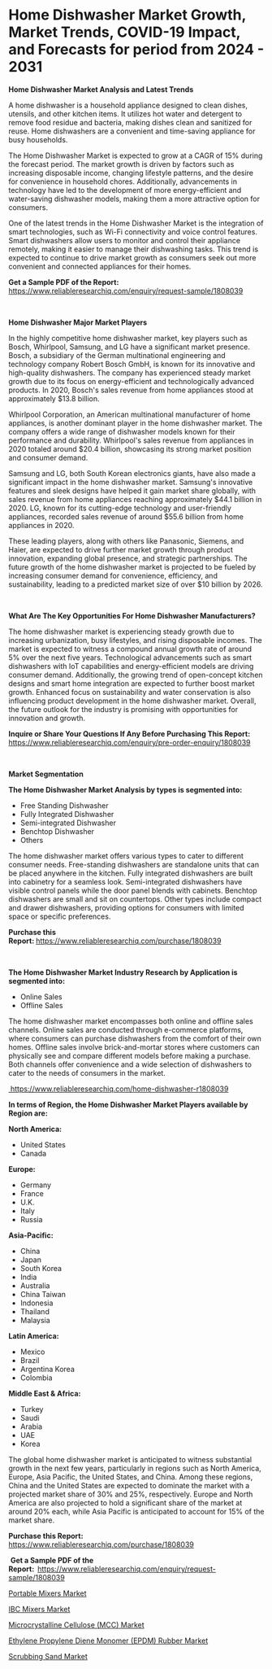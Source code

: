 <p><h1>Home Dishwasher Market Growth, Market Trends, COVID-19 Impact, and Forecasts for period from 2024 - 2031</h1></p><p><strong>Home Dishwasher Market Analysis and Latest Trends</strong></p>
<p><p>A home dishwasher is a household appliance designed to clean dishes, utensils, and other kitchen items. It utilizes hot water and detergent to remove food residue and bacteria, making dishes clean and sanitized for reuse. Home dishwashers are a convenient and time-saving appliance for busy households.</p><p>The Home Dishwasher Market is expected to grow at a CAGR of 15% during the forecast period. The market growth is driven by factors such as increasing disposable income, changing lifestyle patterns, and the desire for convenience in household chores. Additionally, advancements in technology have led to the development of more energy-efficient and water-saving dishwasher models, making them a more attractive option for consumers.</p><p>One of the latest trends in the Home Dishwasher Market is the integration of smart technologies, such as Wi-Fi connectivity and voice control features. Smart dishwashers allow users to monitor and control their appliance remotely, making it easier to manage their dishwashing tasks. This trend is expected to continue to drive market growth as consumers seek out more convenient and connected appliances for their homes.</p></p>
<p><strong>Get a Sample PDF of the Report:&nbsp;</strong> <a href="https://www.reliableresearchiq.com/enquiry/request-sample/1808039">https://www.reliableresearchiq.com/enquiry/request-sample/1808039</a></p>
<p>&nbsp;</p>
<p><strong>Home Dishwasher Major Market Players</strong></p>
<p><p>In the highly competitive home dishwasher market, key players such as Bosch, Whirlpool, Samsung, and LG have a significant market presence. Bosch, a subsidiary of the German multinational engineering and technology company Robert Bosch GmbH, is known for its innovative and high-quality dishwashers. The company has experienced steady market growth due to its focus on energy-efficient and technologically advanced products. In 2020, Bosch's sales revenue from home appliances stood at approximately $13.8 billion.</p><p>Whirlpool Corporation, an American multinational manufacturer of home appliances, is another dominant player in the home dishwasher market. The company offers a wide range of dishwasher models known for their performance and durability. Whirlpool's sales revenue from appliances in 2020 totaled around $20.4 billion, showcasing its strong market position and consumer demand.</p><p>Samsung and LG, both South Korean electronics giants, have also made a significant impact in the home dishwasher market. Samsung's innovative features and sleek designs have helped it gain market share globally, with sales revenue from home appliances reaching approximately $44.1 billion in 2020. LG, known for its cutting-edge technology and user-friendly appliances, recorded sales revenue of around $55.6 billion from home appliances in 2020.</p><p>These leading players, along with others like Panasonic, Siemens, and Haier, are expected to drive further market growth through product innovation, expanding global presence, and strategic partnerships. The future growth of the home dishwasher market is projected to be fueled by increasing consumer demand for convenience, efficiency, and sustainability, leading to a predicted market size of over $10 billion by 2026.</p></p>
<p>&nbsp;</p>
<p><strong>What Are The Key Opportunities For Home Dishwasher Manufacturers?</strong></p>
<p><p>The home dishwasher market is experiencing steady growth due to increasing urbanization, busy lifestyles, and rising disposable incomes. The market is expected to witness a compound annual growth rate of around 5% over the next five years. Technological advancements such as smart dishwashers with IoT capabilities and energy-efficient models are driving consumer demand. Additionally, the growing trend of open-concept kitchen designs and smart home integration are expected to further boost market growth. Enhanced focus on sustainability and water conservation is also influencing product development in the home dishwasher market. Overall, the future outlook for the industry is promising with opportunities for innovation and growth.</p></p>
<p><strong>Inquire or Share Your Questions If Any Before Purchasing This Report:</strong> <a href="https://www.reliableresearchiq.com/enquiry/pre-order-enquiry/1808039">https://www.reliableresearchiq.com/enquiry/pre-order-enquiry/1808039</a></p>
<p>&nbsp;</p>
<p><strong>Market Segmentation</strong></p>
<p><strong>The Home Dishwasher Market Analysis by types is segmented into:</strong></p>
<p><ul><li>Free Standing Dishwasher</li><li>Fully Integrated Dishwasher</li><li>Semi-integrated Dishwasher</li><li>Benchtop Dishwasher</li><li>Others</li></ul></p>
<p><p>The home dishwasher market offers various types to cater to different consumer needs. Free-standing dishwashers are standalone units that can be placed anywhere in the kitchen. Fully integrated dishwashers are built into cabinetry for a seamless look. Semi-integrated dishwashers have visible control panels while the door panel blends with cabinets. Benchtop dishwashers are small and sit on countertops. Other types include compact and drawer dishwashers, providing options for consumers with limited space or specific preferences.</p></p>
<p><strong>Purchase this Report:&nbsp;</strong><a href="https://www.reliableresearchiq.com/purchase/1808039">https://www.reliableresearchiq.com/purchase/1808039</a></p>
<p>&nbsp;</p>
<p><strong>The Home Dishwasher Market Industry Research by Application is segmented into:</strong></p>
<p><ul><li>Online Sales</li><li>Offline Sales</li></ul></p>
<p><p>The home dishwasher market encompasses both online and offline sales channels. Online sales are conducted through e-commerce platforms, where consumers can purchase dishwashers from the comfort of their own homes. Offline sales involve brick-and-mortar stores where customers can physically see and compare different models before making a purchase. Both channels offer convenience and a wide selection of dishwashers to cater to the needs of consumers in the market.</p></p>
<p><a href="https://www.reliableresearchiq.com/home-dishwasher-r1808039">&nbsp;https://www.reliableresearchiq.com/home-dishwasher-r1808039</a></p>
<p><strong>In terms of Region, the Home Dishwasher Market Players available by Region are:</strong></p>
<p>
    <p> <strong> North America: </strong>
        <ul>
            <li>United States</li>
            <li>Canada</li>
        </ul>
        </p> 
    <p> <strong> Europe: </strong>
        <ul>
            <li>Germany</li>
            <li>France</li>
            <li>U.K.</li>
            <li>Italy</li>
            <li>Russia</li>
        </ul>
        </p> 
    <p> <strong> Asia-Pacific: </strong>
        <ul>
            <li>China</li>
            <li>Japan</li>
            <li>South Korea</li>
            <li>India</li>
            <li>Australia</li>
            <li>China Taiwan</li>
            <li>Indonesia</li>
            <li>Thailand</li>
            <li>Malaysia</li>
        </ul>
        </p> 
    <p> <strong> Latin America: </strong>
        <ul>
            <li>Mexico</li>
            <li>Brazil</li>
            <li>Argentina Korea</li>
            <li>Colombia</li>
        </ul>
        </p> 
    <p> <strong> Middle East & Africa: </strong>
        <ul>
            <li>Turkey</li>
            <li>Saudi</li>
            <li>Arabia</li>
            <li>UAE</li>
            <li>Korea</li>
        </ul>
    </p>
    </p>
<p><p>The global home dishwasher market is anticipated to witness substantial growth in the next few years, particularly in regions such as North America, Europe, Asia Pacific, the United States, and China. Among these regions, China and the United States are expected to dominate the market with a projected market share of 30% and 25%, respectively. Europe and North America are also projected to hold a significant share of the market at around 20% each, while Asia Pacific is anticipated to account for 15% of the market share.</p></p>
<p><strong>Purchase this Report: </strong><a href="https://www.reliableresearchiq.com/purchase/1808039">https://www.reliableresearchiq.com/purchase/1808039</a></p>
<p>&nbsp;<strong>Get a Sample PDF of the Report:&nbsp;&nbsp;</strong><a href="https://www.reliableresearchiq.com/enquiry/request-sample/1808039">https://www.reliableresearchiq.com/enquiry/request-sample/1808039</a></p>
<p><strong></strong></p>
<p><p><a href="https://github.com/kishanagarner91/Market-Research-Report-List-1/blob/main/portable-mixers-market.md">Portable Mixers Market</a></p><p><a href="https://github.com/hrhzhypq19/Market-Research-Report-List-1/blob/main/ibc-mixers-market.md">IBC Mixers Market</a></p><p><a href="https://medium.com/@ralphyoung1949/microcrystalline-cellulose-mcc-market-forecast-global-market-trends-and-analysis-from-2024-to-b9fa09be6ca9">Microcrystalline Cellulose (MCC) Market</a></p><p><a href="https://medium.com/@jakobeblake51/global-ethylene-propylene-diene-monomer-epdm-rubber-market-trends-insights-into-growth-04a47d56547e">Ethylene Propylene Diene Monomer (EPDM) Rubber Market</a></p><p><a href="https://medium.com/@addiehirthe20/emerging-trends-in-scrubbing-sand-market-global-outlook-and-future-prospects-from-2024-2031-13e22f4f61ff">Scrubbing Sand Market</a></p></p>